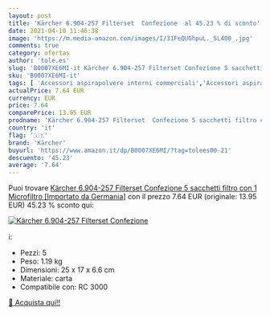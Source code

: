 ```yaml
---
layout: post
title: 'Kärcher 6.904-257 Filterset  Confezione  al 45.23 % di sconto'
date: 2021-04-10 11:46:38
image: 'https://m.media-amazon.com/images/I/31FeQUGhpuL._SL400_.jpg'
comments: true
category: ofertas
author: 'tole.es'
slug: 'B0007XE6MI-it Kärcher 6.904-257 Filterset Confezione 5 sacchetti filtro...'
sku: 'B0007XE6MI-it'
tags: [ 'Accessori aspirapolvere interni commerciali','Accessori aspirapolveri ed estrattori','Accessori per aspirapolvere','Accessori per utensili elettrici','Aspirapolvere e pulizia di pavimenti e finestre','Aspirapolvere pulizia commerciale','Casa e cucina','Commercio, Industria e Scienza','Fai da te','Filtri aspirapolvere dritti commerciali','Filtri per aspirapolvere','Filtri per aspirapolvere commerciali','Forniture sanitarie e igieniche','Pulizia pavimenti commerciale','Sacchetti per aspirapolvere','Sacchetti per aspirapolvere verticale','Utensili elettrici e a mano','kärcher', ]
actualPrice: 7.64 EUR
currency: EUR
price: 7.64
comparePrice: 13.95 EUR
prodname: 'Kärcher 6.904-257 Filterset  Confezione 5 sacchetti filtro con 1 Microfiltro [Importato da Germania]'
country: 'it'
flag: '🇮🇹'
brand: 'Kärcher'
buyurl: 'https://www.amazon.it/dp/B0007XE6MI/?tag=tolees00-21'
descuento: '45.23'
average: '7.64'
---
```


Puoi trovare [Kärcher 6.904-257 Filterset  Confezione 5 sacchetti filtro con 1 Microfiltro [Importato da Germania]](https://www.amazon.it/dp/B0007XE6MI/?tag=tolees00-21) con il prezzo 7.64 EUR (originale: 13.95 EUR) 45.23 % sconto qui:

[![Kärcher 6.904-257 Filterset  Confezione ](https://m.media-amazon.com/images/I/31FeQUGhpuL._SL400_.jpg)](https://www.amazon.it/dp/B0007XE6MI/?tag=tolees00-21)

ℹ️:

- Pezzi: 5
- Peso: 1.19 kg
- Dimensioni: 25 x 17 x 6.6 cm
- Materiale: carta
- Compatibile con: RC 3000

[🛒 Acquista qui!!](https://www.amazon.it/dp/B0007XE6MI/?tag=tolees00-21)
